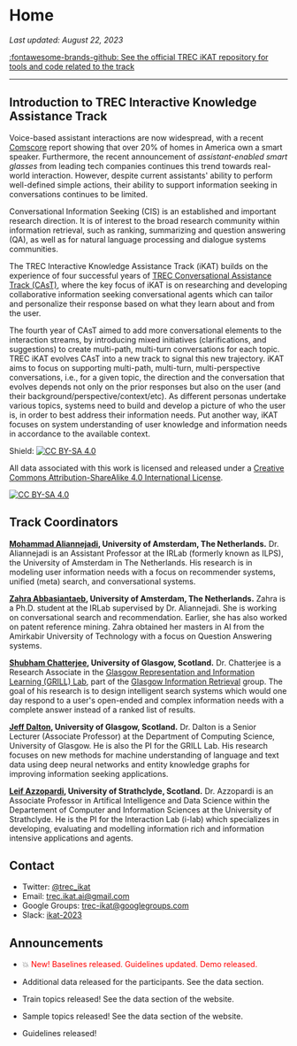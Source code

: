 # **Home**

*Last updated: August 22, 2023*    

[:fontawesome-brands-github: See the official TREC iKAT repository for tools and code related to the track](https://github.com/irlabamsterdam/iKAT)

---

## **Introduction to TREC Interactive Knowledge Assistance Track**

Voice-based assistant interactions are now widespread, with a recent [Comscore](https://www.comscore.com/Insights/Blog/Smart-Speaker-Penetration-Hits-20-Percent-of-US-Wi-Fi-Households) report showing that over 20% of homes in America own a smart speaker. Furthermore, the recent announcement of *assistant-enabled smart glasses* from leading tech companies continues this trend towards real-world interaction. However, despite current assistants' ability to perform well-defined simple actions, their ability to support information seeking in conversations continues to be limited.

Conversational Information Seeking (CIS) is an established and important research direction. It is of interest to the broad research community within information retrieval, such as ranking, summarizing and question answering (QA), as well as for natural language processing and dialogue systems communities.

The TREC Interactive Knowledge Assistance Track (iKAT) builds on the experience of four successful years of [TREC Conversational Assistance Track (CAsT)](https://www.treccast.ai/), where the key focus of iKAT is on researching and developing collaborative information seeking conversational agents which can tailor and personalize their response based on what they learn about and from the user.

The fourth year of CAsT aimed to add more conversational elements to the interaction streams, by introducing mixed initiatives (clarifications, and suggestions) to create multi-path, multi-turn conversations for each topic. TREC iKAT evolves CAsT into a new track to signal this new trajectory. iKAT aims to focus on supporting multi-path, multi-turn, multi-perspective conversations, i.e., for a given topic, the direction and the conversation that evolves depends not only on the prior responses but also on the user (and their background/perspective/context/etc). As different personas undertake various topics, systems need to build and develop a picture of who the user is, in order to best address their information needs. Put another way, iKAT focuses on system understanding of user knowledge and information needs in accordance to the available context.

Shield: [![CC BY-SA 4.0][cc-by-sa-shield]][cc-by-sa]

All data associated with this work is licensed and released under a
[Creative Commons Attribution-ShareAlike 4.0 International License][cc-by-sa].

[![CC BY-SA 4.0][cc-by-sa-image]][cc-by-sa]

[cc-by-sa]: http://creativecommons.org/licenses/by-sa/4.0/
[cc-by-sa-image]: https://licensebuttons.net/l/by-sa/4.0/88x31.png
[cc-by-sa-shield]: https://img.shields.io/badge/License-CC%20BY--SA%204.0-lightgrey.svg

## **Track Coordinators**

**[Mohammad Aliannejadi](https://aliannejadi.com/), University of Amsterdam, The Netherlands.** Dr. Aliannejadi is an Assistant Professor at the IRLab (formerly known as ILPS), the University of Amsterdam in The Netherlands. His research is in modeling user information needs with a focus on recommender systems, unified (meta) search, and conversational systems. 

**[Zahra Abbasiantaeb](https://zahraabbasiantaeb.github.io/), University of Amsterdam, The Netherlands.** Zahra is a Ph.D. student at the IRLab supervised by Dr. Aliannejadi. She is working on conversational search and recommendation. Earlier, she has also worked on patent reference mining. Zahra obtained her masters in AI from the Amirkabir University of Technology with a focus on Question Answering systems.


**[Shubham Chatterjee](https://www.dcs.gla.ac.uk/~shubham/), University of Glasgow, Scotland.** Dr. Chatterjee is a Research Associate in the [Glasgow Representation and Information Learning (GRILL) Lab](https://grilllab.ai/), part of the [Glasgow Information Retrieval](https://www.gla.ac.uk/schools/computing/research/researchsections/ida-section/informationretrieval/) group. The goal of his research is to design intelligent search systems which would one day respond to a user's open-ended and complex information needs with a complete answer instead of a ranked list of results.

**[Jeff Dalton](https://www.dcs.gla.ac.uk/~jeff/), University of Glasgow, Scotland.** Dr. Dalton is a Senior Lecturer (Associate Professor) at the Department of Computing Science, University of Glasgow. He is also the PI for the GRILL Lab. His research focuses on new methods for machine understanding of language and text data using deep neural networks and entity knowledge graphs for improving information seeking applications.

**[Leif Azzopardi](https://www.strath.ac.uk/staff/azzopardileifdr/), University of Strathclyde, Scotland.** Dr. Azzopardi is an Associate Professor in Artifical Intelligence and Data Science within the Departement of Computer and Information Sciences at the University of Strathclyde. He is the PI for the Interaction Lab (i-lab) which specializes in developing, evaluating and modelling information rich and information intensive applications and agents.


## **Contact** 
- Twitter: [@trec_ikat](https://twitter.com/home)
- Email: trec.ikat.ai@gmail.com
- Google Groups: [trec-ikat@googlegroups.com](https://groups.google.com/u/3/g/trec-ikat)
- Slack: [ikat-2023](https://app.slack.com/client/TEAQCDVSA/C04QPBXNL01)

## **Announcements**

- :boom: <span style="color:red">New! Baselines released. Guidelines updated. Demo released.</span>

- Additional data released for the participants. See the data section.

- Train topics released! See the data section of the website.

- Sample topics released! See the data section of the website. 

- Guidelines released!
